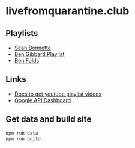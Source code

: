# livefromquarantine.club

## Playlists

- [Sean Bonnette](https://www.youtube.com/playlist?list=PLRSI_QNxGZ2lZP141po9tLGpLqM6ciuP1)
- [Ben Gibbard Playlist](https://www.youtube.com/playlist?list=PLVuKHi9v2Rn6WytY_26KfgO2F2yp4Gqgv)
- [Ben Folds](https://www.youtube.com/playlist?list=PLG507gy2-Kp8Vj66jnxn1AA0XFr1L_QXy)

## Links

- [Docs to get youtube playlist videos](https://developers.google.com/youtube/v3/docs/playlistItems/list)
- [Google API Dashboard](https://console.developers.google.com/apis/credentials?project=livefromquarantine)

## Get data and build site

```sh
npm run data
npm run build
```
